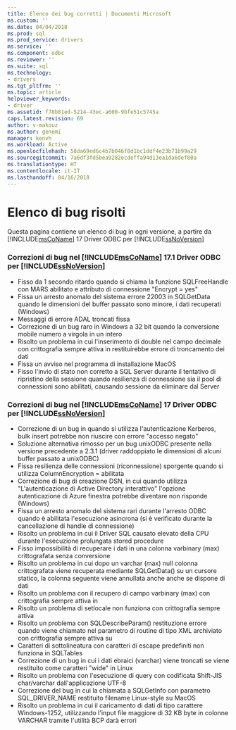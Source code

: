 ```yaml
---
title: Elenco dei bug corretti | Documenti Microsoft
ms.custom: ''
ms.date: 04/04/2018
ms.prod: sql
ms.prod_service: drivers
ms.service: ''
ms.component: odbc
ms.reviewer: ''
ms.suite: sql
ms.technology:
- drivers
ms.tgt_pltfrm: ''
ms.topic: article
helpviewer_keywords:
- driver
ms.assetid: f78b81ed-5214-43ec-a600-9bfe51c5745a
caps.latest.revision: 69
author: v-makouz
ms.author: genemi
manager: kenvh
ms.workload: Active
ms.openlocfilehash: 58da69ed6c4b7b046f8d1bc1ddf4e23b71b99a29
ms.sourcegitcommit: 7a6df3fd5bea9282ecdeffa94d13ea1da6def80a
ms.translationtype: HT
ms.contentlocale: it-IT
ms.lasthandoff: 04/16/2018
---
```

# <a name="list-of-bugs-fixed"></a>Elenco di bug risolti

Questa pagina contiene un elenco di bug in ogni versione, a partire da [!INCLUDE[msCoName](../../includes/msconame_md.md)] 17 Driver ODBC per [!INCLUDE[ssNoVersion](../../includes/ssnoversion_md.md)]

### <a name="bug-fixes-in-the-includemsconameincludesmsconamemdmd-odbc-driver-171-for-includessnoversionincludesssnoversionmdmd"></a>Correzioni di bug nel [!INCLUDE[msCoName](../../includes/msconame_md.md)] 17.1 Driver ODBC per [!INCLUDE[ssNoVersion](../../includes/ssnoversion_md.md)]

- Fisso da 1 secondo ritardo quando si chiama la funzione SQLFreeHandle con MARS abilitato e attributo di connessione "Encrypt = yes"
- Fissa un arresto anomalo del sistema errore 22003 in SQLGetData quando le dimensioni del buffer passato sono minore, i dati recuperati (Windows)
- Messaggi di errore ADAL troncati fissa
- Correzione di un bug raro in Windows a 32 bit quando la conversione mobile numero a virgola in un intero
- Risolto un problema in cui l'inserimento di double nel campo decimale con crittografia sempre attiva in restituirebbe errore di troncamento dei dati
- Fissa un avviso nel programma di installazione MacOS
- Fisso l'invio di stato non corretto a SQL Server durante il tentativo di ripristino della sessione quando resilienza di connessione sia il pool di connessioni sono abilitati, causando sessione da eliminare dal Server

### <a name="bug-fixes-in-the-includemsconameincludesmsconamemdmd-odbc-driver-17-for-includessnoversionincludesssnoversionmdmd"></a>Correzioni di bug nel [!INCLUDE[msCoName](../../includes/msconame_md.md)] 17 Driver ODBC per [!INCLUDE[ssNoVersion](../../includes/ssnoversion_md.md)]

- Correzione di un bug in quando si utilizza l'autenticazione Kerberos, bulk insert potrebbe non riuscire con errore "accesso negato"
- Soluzione alternativa rimosso per un bug unixODBC presente nella versione precedente a 2.3.1 (driver raddoppiato le dimensioni di alcuni buffer passato a unixODBC)
- Fissa resilienza delle connessioni (riconnessione) sporgente quando si utilizza ColumnEncryption = abilitata
- Correzione di bug di creazione DSN, in cui quando utilizza "L'autenticazione di Active Directory interattivo" l'opzione autenticazione di Azure finestra potrebbe diventare non risponde (Windows)
- Fissa un arresto anomalo del sistema rari durante l'arresto ODBC quando è abilitata l'esecuzione asincrona (si è verificato durante la cancellazione di handle di connessione)
- Risolto un problema in cui il Driver SQL causato elevato della CPU durante l'esecuzione prolungata stored procedure
- Fisso impossibilità di recuperare i dati in una colonna varbinary (max) crittografata senza conversione
- Risolto un problema in cui dopo un varchar (max) null colonna crittografata viene recuperata mediante SQLGetData() su un cursore statico, la colonna seguente viene annullata anche anche se dispone di dati
- Risolto un problema con il recupero di campo varbinary (max) con crittografia sempre attiva in
- Risolto un problema di setlocale non funziona con crittografia sempre attiva
- Risolto un problema con SQLDescribeParam() restituzione errore quando viene chiamato nel parametro di routine di tipo XML archiviato con crittografia sempre attiva su
- Caratteri di sottolineatura con caratteri di escape predefiniti non funziona in SQLTables
- Correzione di un bug in cui i dati ebraici (varchar) viene troncati se viene restituito come caratteri "wide" in Linux
- Risolto un problema con l'esecuzione di query con codificata Shift-JIS char/varchar dall'applicazione UTF-8
- Correzione del bug in cui la chiamata a SQLGetInfo con parametro SQL_DRIVER_NAME restituito filename Linux-style su MacOS
- Risolto un problema in cui il caricamento di dati di tipo carattere Windows-1252, utilizzando l'input file maggiore di 32 KB byte in colonne VARCHAR tramite l'utilità BCP darà errori
